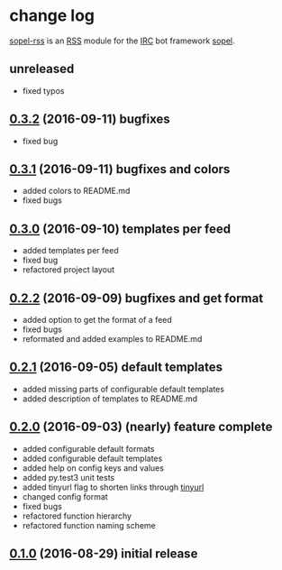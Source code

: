 # change log

[sopel-rss](https://github.com/RebelCodeBase/sopel-rss) is an [RSS](https://en.wikipedia.org/wiki/RSS) module for the [IRC](https://en.wikipedia.org/wiki/Internet_Relay_Chat) bot framework [sopel](https://github.com/sopel-irc/sopel). 

## unreleased

- fixed typos

## [0.3.2](https://github.com/RebelCodeBase/sopel-rss/tree/v0.3.2) (2016-09-11) bugfixes

- fixed bug

## [0.3.1](https://github.com/RebelCodeBase/sopel-rss/tree/v0.3.1) (2016-09-11) bugfixes and colors

- added colors to README.md
- fixed bugs

## [0.3.0](https://github.com/RebelCodeBase/sopel-rss/tree/v0.3.0) (2016-09-10) templates per feed

- added templates per feed
- fixed bug
- refactored project layout

## [0.2.2](https://github.com/RebelCodeBase/sopel-rss/tree/v0.2.2) (2016-09-09) bugfixes and get format

- added option to get the format of a feed
- fixed bugs
- reformated and added examples to README.md

## [0.2.1](https://github.com/RebelCodeBase/sopel-rss/tree/v0.2.1) (2016-09-05) default templates

- added missing parts of configurable default templates
- added description of templates to README.md

## [0.2.0](https://github.com/RebelCodeBase/sopel-rss/tree/v0.2.0) (2016-09-03) (nearly) feature complete

- added configurable default formats
- added configurable default templates
- added help on config keys and values
- added py.test3 unit tests
- added tinyurl flag to shorten links through [tinyurl](https://www.tinyurl.com/)
- changed config format
- fixed bugs
- refactored function hierarchy
- refactored function naming scheme

## [0.1.0](https://github.com/RebelCodeBase/sopel-rss/tree/v0.1.0) (2016-08-29) initial release
